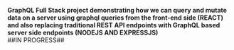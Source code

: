<b>GraphQL Full Stack project demonstrating how we can query and mutate data on a server using graphql queries from the front-end side (REACT) and also replacing traditional REST API endpoints with GraphQL based server side endpoints (NODEJS AND EXPRESSJS) </b>
<br>
##IN PROGRESS##
